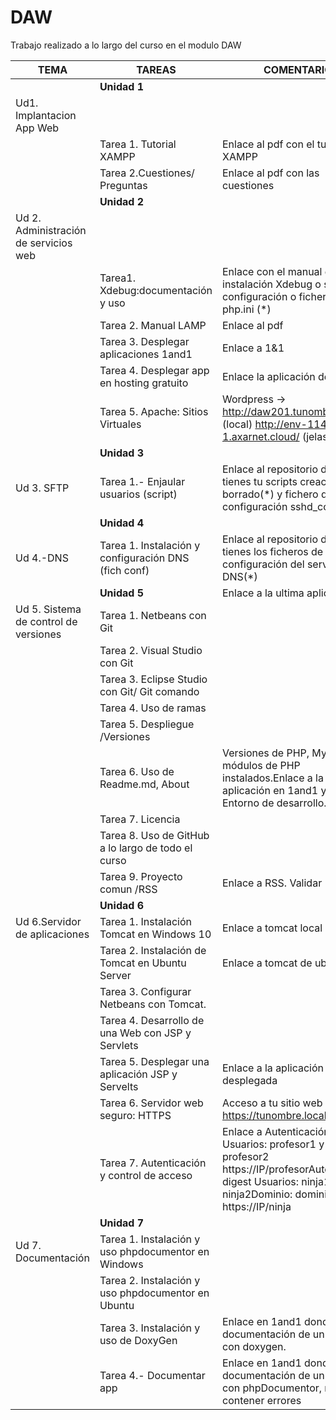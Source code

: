 # DAW

Trabajo realizado a lo largo del curso en el modulo DAW


| TEMA                                  | TAREAS                                                              | COMENTARIO                                                                                                                                                            |
| ------------------------------------- | ------------------------------------------------------------------- | --------------------------------------------------------------------------------------------------------------------------------------------------------------------- |
|                                       | **Unidad 1**                                                        |                                                                                                                                                                       |
| Ud1. Implantacion App Web             |                                                                     |                                                                                                                                                                       |
|                                       | Tarea 1. Tutorial XAMPP                                             | Enlace al pdf con el tutorial de XAMPP                                                                                                                                |
|                                       | Tarea 2.Cuestiones/ Preguntas                                       | Enlace al pdf con las cuestiones                                                                                                                                      |
|                                       | **Unidad 2**                                                        |                                                                                                                                                                       |
| Ud 2. Administración de servicios web |                                                                     |                                                                                                                                                                       |
|                                       | Tarea1. Xdebug:documentación y uso                                  | Enlace con el manual de instalación Xdebug o script de configuración  o fichero de php.ini (*)                                                                        |
|                                       | Tarea 2. Manual LAMP                                                | Enlace al pdf                                                                                                                                                         |
|                                       | Tarea 3. Desplegar aplicaciones 1and1                               | Enlace a 1&1                                                                                                                                                          |
|                                       | Tarea 4. Desplegar app en hosting gratuito                          | Enlace la aplicación desplegada                                                                                                                                       |
|                                       | Tarea 5. Apache: Sitios Virtuales                                   | Wordpress -> http://daw201.tunombre.local (local) http://env-1142459.es-1.axarnet.cloud/ (jelastic)                                                                                                                                         |
|                                       | **Unidad 3**                                                        |                                                                                                                                                                       |
| Ud 3. SFTP                            | Tarea 1.- Enjaular usuarios (script)                                | Enlace al repositorio donde tienes tu scripts creación y borrado(*) y fichero de configuración sshd_config.                                                           |
|                                       | **Unidad 4**                                                        |                                                                                                                                                                       |
| Ud 4.-DNS                             | Tarea 1. Instalación y configuración DNS (fich conf)                | Enlace al repositorio donde tienes los ficheros de configuración del servicio DNS(*)                                                                                  |
|                                       | **Unidad 5**                                                        | Enlace a la ultima aplicacion                                                                                                                                         |
| Ud 5. Sistema de control de versiones | Tarea 1. Netbeans con Git                                           |                                                                                                                                                                       |
|                                       | Tarea 2. Visual Studio con Git                                      |                                                                                                                                                                       |
|                                       | Tarea 3. Eclipse Studio con Git/ Git comando                        |                                                                                                                                                                       |
|                                       | Tarea 4. Uso de ramas                                               |                                                                                                                                                                       |
|                                       | Tarea 5. Despliegue /Versiones                                      |                                                                                                                                                                       |
|                                       | Tarea 6. Uso de Readme.md, About                                    | Versiones de PHP, MySQL, módulos de PHP instalados.Enlace a la aplicación en 1and1 y en Entorno de desarrollo.                                                        |
|                                       | Tarea 7. Licencia                                                   |                                                                                                                                                                       |
|                                       | Tarea 8. Uso de GitHub a lo largo de todo el curso                  |                                                                                                                                                                       |
|                                       | Tarea 9. Proyecto comun /RSS                                        | Enlace a RSS. Validar                                                                                                                                                 |
|                                       | **Unidad 6**                                                        |                                                                                                                                                                       |
| Ud 6.Servidor de aplicaciones         | Tarea 1. Instalación Tomcat en Windows 10                           | Enlace a tomcat local                                                                                                                                                 |
|                                       | Tarea 2. Instalación de Tomcat en Ubuntu Server                     | Enlace a tomcat de ubuntu                                                                                                                                             |
|                                       | Tarea 3. Configurar Netbeans con Tomcat.                            |                                                                                                                                                                       |
|                                       | Tarea 4. Desarrollo de una Web con JSP y Servlets                   |                                                                                                                                                                       |
|                                       | Tarea 5. Desplegar una aplicación JSP y Servelts                    | Enlace a la aplicación desplegada                                                                                                                                     |
|                                       | Tarea 6. Servidor web seguro: HTTPS                                 | Acceso a tu sitio web seguro https://tunombre.local                                                                                                                   |
|                                       | Tarea 7. Autenticación y control de acceso                          | Enlace a Autenticación basic Usuarios: profesor1 y profesor2 https://IP/profesorAutenticación digest Usuarios: ninja1 y ninja2Dominio: dominio-ninja https://IP/ninja |
|                                       | **Unidad 7**                                                        |                                                                                                                                                                       |
| Ud 7. Documentación                   | Tarea 1. Instalación y uso  phpdocumentor en Windows                |                                                                                                                                                                       |
|                                       | Tarea 2. Instalación  y uso phpdocumentor en Ubuntu                 |                                                                                                                                                                       |
|                                       | Tarea 3. Instalación y uso de DoxyGen                               | Enlace en 1and1 donde este la documentación de un proyecto con doxygen.                                                                                               |
|                                       | Tarea 4.- Documentar app                                            | Enlace en 1and1 donde este la documentación de un proyecto con phpDocumentor, no debe contener errores                                                                |